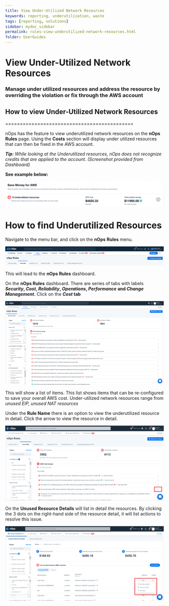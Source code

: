 ```yaml
---
title: View Under-Utilized Network Resources
keywords: reporting, underutilization, waste
tags: [reporting, solutions]
sidebar: mydoc_sidebar
permalink: rules-view-underutilized-network-resources.html
folder: UserGuides
---
```

# View Under-Utilized Network Resources

### Manage under utilized resources and address the resource by overriding the violation or fix through the AWS account ###


## How to view Under-Utilized Network Resources ##
============================================

nOps has the feature to view underutilized network resources on the **nOps Rules** page. Using the **Costs** section will display under utilized resources that can then be fixed in the AWS account.

**_Tip:_** _While looking at the Underutilized resources, nOps does not recognize credits that are applied to the account. (Screenshot provided from Dashboard)_

**See example below:**

![](/tmpimg/rules5.png)

**How to find Underutilized Resources**
=======================================

Navigate to the menu bar, and click on the **nOps** **Rules** menu.

![](/tmpimg/nops-rules.png)

This will lead to the **nOps Rules** dashboard.

On the **nOps Rules** dashboard. There are series of tabs with labels **_Security_, _Cost_, _Reliability_, _Operations_, _Performance_ and _Change Management_.** Click on the **_Cost_ tab**

![](/tmpimg/rules6.png)

This will show a list of items. This list shows items that can be re-configured to save your overall AWS cost. Under-utilized network resources range from _unused EIP, unused NAT resources_

Under the **Rule Name** there is an option to view the underutilized resource in detail. Click the arrow to view the resource in detail.

![](/tmpimg/rules7.png)

On the **Unused Resource Details** will list in detail the resources. By clicking the 3 dots on the right-hand side of the resource detail, it will list actions to resolve this issue.

![](/tmpimg/rules8.png)